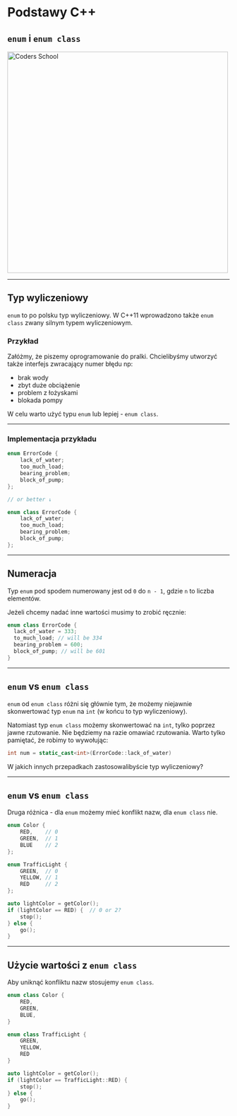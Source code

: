 <!-- .slide: data-background="#111111" -->

# Podstawy C++

## `enum` i `enum class`

<a href="https://coders.school">
    <img width="500" data-src="../coders_school_logo.png" alt="Coders School" class="plain">
</a>

___

## Typ wyliczeniowy

`enum` to po polsku typ wyliczeniowy.
W C++11 wprowadzono także `enum class` zwany silnym typem wyliczeniowym.

### Przykład <!-- .element: class="fragment fade-in" -->

Załóżmy, że piszemy oprogramowanie do pralki.
Chcielibyśmy utworzyć także interfejs zwracający numer błędu np:
<!-- .element: class="fragment fade-in" -->

* <!-- .element: class="fragment fade-in" --> brak wody
* <!-- .element: class="fragment fade-in" --> zbyt duże obciążenie
* <!-- .element: class="fragment fade-in" --> problem z łożyskami
* <!-- .element: class="fragment fade-in" --> blokada pompy
  
W celu warto użyć typu `enum` lub lepiej - `enum class`.
<!-- .element: class="fragment fade-in" -->

___

### Implementacja przykładu

```cpp
enum ErrorCode {
    lack_of_water;
    too_much_load;
    bearing_problem;
    block_of_pump;
};

// or better ↓

enum class ErrorCode {
    lack_of_water;
    too_much_load;
    bearing_problem;
    block_of_pump;
};
```

___

## Numeracja

Typ `enum` pod spodem numerowany jest od `0` do `n - 1`, gdzie `n` to liczba elementów.
<!-- .element: class="fragment fade-in" -->

Jeżeli chcemy nadać inne wartości musimy to zrobić ręcznie:
<!-- .element: class="fragment fade-in" -->

```cpp
enum class ErrorCode {
  lack_of_water = 333;
  to_much_load; // will be 334
  bearing_problem = 600;
  block_of_pump; // will be 601
}
```
<!-- .element: class="fragment fade-in" -->

___

## `enum` vs `enum class`

`enum` od `enum class` różni się głównie tym, że możemy niejawnie skonwertować typ `enum` na `int` (w końcu to typ wyliczeniowy).

Natomiast typ `enum class` możemy skonwertować na `int`, tylko poprzez jawne rzutowanie. Nie będziemy na razie omawiać rzutowania. Warto tylko
pamiętać, że robimy to wywołując:
<!-- .element: class="fragment fade-in" -->

```cpp
int num = static_cast<int>(ErrorCode::lack_of_water)
```
<!-- .element: class="fragment fade-in" -->

W jakich innych przepadkach zastosowalibyście typ wyliczeniowy?
<!-- .element: class="fragment fade-in" -->

___
<!-- .slide: style="font-size: 0.9em" -->

## `enum` vs `enum class`

Druga różnica - dla `enum` możemy mieć konflikt nazw, dla `enum class` nie.

```cpp
enum Color {
    RED,    // 0
    GREEN,  // 1
    BLUE    // 2
};
```
<!-- .element: class="fragment fade-in" -->

```cpp
enum TrafficLight {
    GREEN,  // 0
    YELLOW, // 1
    RED     // 2
};
```
<!-- .element: class="fragment fade-in" -->

```cpp
auto lightColor = getColor();
if (lightColor == RED) {  // 0 or 2?
    stop();
} else {
    go();
}
```
<!-- .element: class="fragment fade-in" -->

___
<!-- .slide: style="font-size: 0.9em" -->

## Użycie wartości z `enum class`

Aby uniknąć konfliktu nazw stosujemy `enum class`.

```cpp
enum class Color {
    RED,
    GREEN,
    BLUE,
}
```
<!-- .element: class="fragment fade-in" -->

```cpp
enum class TrafficLight {
    GREEN,
    YELLOW,
    RED
}
```
<!-- .element: class="fragment fade-in" -->

```cpp
auto lightColor = getColor();
if (lightColor == TrafficLight::RED) {
    stop();
} else {
    go();
}
```
<!-- .element: class="fragment fade-in" -->
